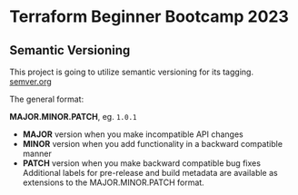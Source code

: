 # Terraform Beginner Bootcamp 2023

## Semantic Versioning

This project is going to utilize semantic versioning for its tagging.
[semver.org](https://semver.org)

The general format:

**MAJOR.MINOR.PATCH**, eg. `1.0.1`

-  **MAJOR** version when you make incompatible API changes
-  **MINOR** version when you add functionality in a backward compatible manner
-  **PATCH** version when you make backward compatible bug fixes
Additional labels for pre-release and build metadata are available as extensions to the MAJOR.MINOR.PATCH format.